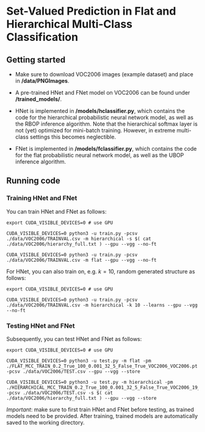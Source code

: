 # Set-Valued Prediction in Flat and Hierarchical Multi-Class Classification

## Getting started

* Make sure to download VOC2006 images (example dataset) and place in **/data/PNGImages**.

* A pre-trained HNet and FNet model on VOC2006 can be found under **/trained_models/**.

* HNet is implemented in **/models/hclassifier.py**, which contains the code for the hierarchical probabilistic neural network model, as well as the RBOP
inference algorithm. Note that the hierarchical softmax layer is not (yet) optimized for mini-batch training. However, in extreme multi-class settings this becomes neglectible.

* FNet is implemented in **/models/fclassifier.py**, which contains the 
code for the flat probabilistic neural network model, as well as the UBOP 
inference algorithm.

## Running code 

### Training HNet and FNet

You can train HNet and FNet as follows:

```
export CUDA_VISIBLE_DEVICES=0 # use GPU

CUDA_VISIBLE_DEVICES=0 python3 -u train.py -pcsv ./data/VOC2006/TRAINVAL.csv -m hierarchical -s $( cat ./data/VOC2006/hierarchy_full.txt ) --gpu --vgg --no-ft 

CUDA_VISIBLE_DEVICES=0 python3 -u train.py -pcsv ./data/VOC2006/TRAINVAL.csv -m flat --gpu --vgg --no-ft 
```

For HNet, you can also train on, e.g. $k=10$, random generated structure as follows:

```
export CUDA_VISIBLE_DEVICES=0 # use GPU

CUDA_VISIBLE_DEVICES=0 python3 -u train.py -pcsv ./data/VOC2006/TRAINVAL.csv -m hierarchical -k 10 --learns --gpu --vgg --no-ft 
```


### Testing HNet and FNet

Subsequently, you can test HNet and FNet as follows:

```
export CUDA_VISIBLE_DEVICES=0 # use GPU

CUDA_VISIBLE_DEVICES=0 python3 -u test.py -m flat -pm ./FLAT_MCC_TRAIN_0.2_True_100_0.001_32_5_False_True_VOC2006_VOC2006.pt -pcsv ./data/VOC2006/TEST.csv --gpu --vgg --store 

CUDA_VISIBLE_DEVICES=0 python3 -u test.py -m hierarchical -pm ./HIERARCHICAL_MCC_TRAIN_0.2_True_100_0.001_32_5_False_True_VOC2006_19_False_0_VOC2006.pt -pcsv ./data/VOC2006/TEST.csv -s $( cat ./data/VOC2006/hierarchy_full.txt ) --gpu --vgg --store 
```

*Important*: make sure to first train HNet and FNet before testing, as trained models need to be provided. After training, trained models are automatically saved to the working directory. 
